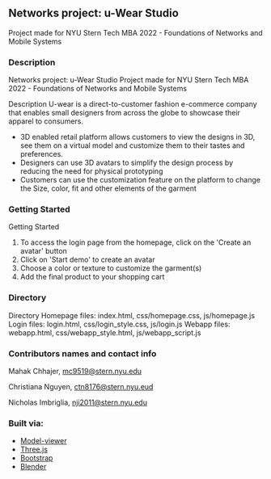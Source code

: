 ## Networks project: u-Wear Studio
Project made for NYU Stern Tech MBA 2022 - Foundations of Networks and Mobile Systems

### Description
Networks project: u-Wear Studio
Project made for NYU Stern Tech MBA 2022 - Foundations of Networks and Mobile Systems

Description
U-wear is a direct-to-customer fashion e-commerce company that enables small designers from across the globe to showcase their apparel to consumers. 

- 3D enabled retail platform allows customers to view the designs in 3D, see them on a virtual model and customize them to their tastes and preferences.  
- Designers can use 3D avatars to simplify the design process by reducing the need for physical prototyping
- Customers can use the customization feature on the platform to change the Size, color, fit and other elements of the garment


### Getting Started
Getting Started
1. To access the login page from the homepage, click on the 'Create an avatar' button
2. Click on 'Start demo' to create an avatar
3. Choose a color or texture to customize the garment(s)
4. Add the final product to your shopping cart

### Directory
Directory
Homepage files: index.html, css/homepage.css, js/homepage.js
Login files: login.html, css/login_style.css, js/login.js
Webapp files: webapp.html, css/webapp_style.html, js/webapp_script.js


### Contributors names and contact info
Mahak Chhajer, mc9519@stern.nyu.edu

Christiana Nguyen, ctn8176@stern.nyu.eud

Nicholas Imbriglia, nji2011@stern.nyu.edu


### Built via:
- [Model-viewer](https://modelviewer.dev/)
- [Three.js](https://threejs.org/)
- [Bootstrap](https://getbootstrap.com/)
- [Blender](https://www.blender.org/)


